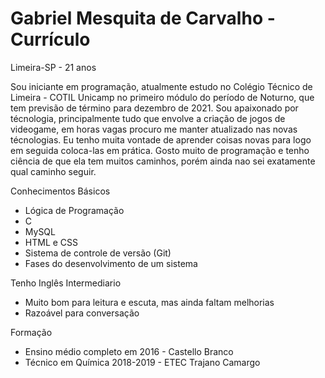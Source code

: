 # Gabriel Mesquita de Carvalho - Currículo

Limeira-SP - 21 anos

Sou iniciante em programação, atualmente estudo no Colégio Técnico de Limeira - COTIL Unicamp no primeiro módulo do período de Noturno, que tem previsão de término para dezembro de 2021. Sou apaixonado por técnologia, principalmente tudo que envolve a criação de jogos de videogame, em horas vagas procuro me manter atualizado nas novas técnologias. Eu tenho muita vontade de aprender coisas novas para logo em seguida coloca-las em prática. Gosto muito de programação e tenho ciência de que ela tem muitos caminhos, porém ainda nao sei exatamente qual caminho seguir.

Conhecimentos Básicos
 - Lógica de Programação
 - C
 - MySQL
 - HTML e CSS
 - Sistema de controle de versão (Git) 
 - Fases do desenvolvimento de um sistema 

Tenho Inglês Intermediario 
- Muito bom para leitura e escuta, mas ainda faltam melhorias
- Razoável para conversação 

Formação 
- Ensino médio completo em 2016 - Castello Branco 
- Técnico em Química 2018-2019 - ETEC Trajano Camargo
